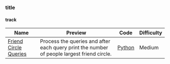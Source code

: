 
### title


#### track

Name | Preview | Code | Difficulty
---- | ------- | ---- | ----------
[Friend Circle Queries](https://www.hackerrank.com/challenges/friend-circle-queries)|Process the queries and after each query print the number of people largest friend circle.|[Python](friend-circle-queries.py)|Medium

